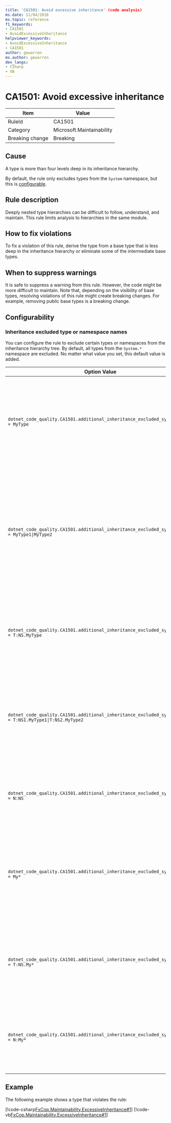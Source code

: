 ```yaml
---
title: 'CA1501: Avoid excessive inheritance' (code analysis)
ms.date: 11/04/2016
ms.topic: reference
f1_keywords:
- CA1501
- AvoidExcessiveInheritance
helpviewer_keywords:
- AvoidExcessiveInheritance
- CA1501
author: gewarren
ms.author: gewarren
dev_langs:
- CSharp
- VB
---
```

# CA1501: Avoid excessive inheritance

|Item|Value|
|-|-|
|RuleId|CA1501|
|Category|Microsoft.Maintainability|
|Breaking change|Breaking|

## Cause

A type is more than four levels deep in its inheritance hierarchy.

By default, the rule only excludes types from the `System` namespace, but this is [configurable](#configurability).

## Rule description

Deeply nested type hierarchies can be difficult to follow, understand, and maintain. This rule limits analysis to hierarchies in the same module.

## How to fix violations

To fix a violation of this rule, derive the type from a base type that is less deep in the inheritance hierarchy or eliminate some of the intermediate base types.

## When to suppress warnings

It is safe to suppress a warning from this rule. However, the code might be more difficult to maintain. Note that, depending on the visibility of base types, resolving violations of this rule might create breaking changes. For example, removing public base types is a breaking change.

## Configurability

### Inheritance excluded type or namespace names

You can configure the rule to exclude certain types or namespaces from the inheritance hierarchy tree. By default, all types from the `System.*` namespace are excluded. No matter what value you set, this default value is added.

| Option Value | Summary |
| --- | --- |
|`dotnet_code_quality.CA1501.additional_inheritance_excluded_symbol_names = MyType` | Matches all types named 'MyType' or whose containing namespace contains 'MyType' (and all types from the 'System' namespace) |
|`dotnet_code_quality.CA1501.additional_inheritance_excluded_symbol_names = MyType1\|MyType2` | Matches all types named either 'MyType1' or 'MyType2' or whose containing namespace contains either 'MyType1' or 'MyType2' (and all types from the 'System' namespace) |
|`dotnet_code_quality.CA1501.additional_inheritance_excluded_symbol_names = T:NS.MyType` | Matches specific type 'MyType' in the namespace 'NS' (and all types from the 'System' namespace) |
|`dotnet_code_quality.CA1501.additional_inheritance_excluded_symbol_names = T:NS1.MyType1\|T:NS2.MyType2` | Matches specific types 'MyType1' and 'MyType2' with respective fully qualified names (and all types from the 'System' namespace) |
|`dotnet_code_quality.CA1501.additional_inheritance_excluded_symbol_names = N:NS` | Matches all types from the 'NS' namespace (and all types from the 'System' namespace) |
|`dotnet_code_quality.CA1501.additional_inheritance_excluded_symbol_names = My*` | Matches all types whose name starts with 'My' or whose containing namespace parts starts with 'My' (and all types from the 'System' namespace) |
|`dotnet_code_quality.CA1501.additional_inheritance_excluded_symbol_names = T:NS.My*` | Matches all types whose name starts with 'My' in the namespace 'NS' (and all types from the 'System' namespace) |
|`dotnet_code_quality.CA1501.additional_inheritance_excluded_symbol_names = N:My*` | Matches all types whose containing namespace starts with 'My' (and all types from the 'System' namespace) |

## Example

The following example shows a type that violates the rule:

[!code-csharp[FxCop.Maintainability.ExcessiveInheritance#1](../../../../samples/snippets/fundamentals/code-analysis/csharp/ca1501-avoid-excessive-inheritance_1.cs)]
[!code-vb[FxCop.Maintainability.ExcessiveInheritance#1](../../../../samples/snippets/fundamentals/code-analysis/visualbasic/ca1501-avoid-excessive-inheritance_1.vb)]
